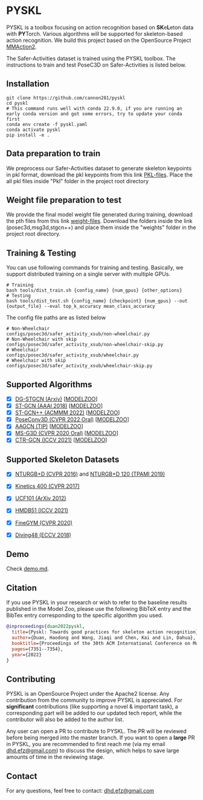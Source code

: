 # PYSKL

PYSKL is a toolbox focusing on action recognition based on **SK**e**L**eton data with **PY**Torch. Various algorithms will be supported for skeleton-based action recognition. We build this project based on the OpenSource Project [MMAction2](https://github.com/open-mmlab/mmaction2).

The Safer-Activities dataset is trained using the PYSKL toolbox. The instructions to train and test PoseC3D on Safer-Activities is listed below.

## Installation
```shell
git clone https://github.com/cannon281/pyskl
cd pyskl
# This command runs well with conda 22.9.0, if you are running an early conda version and got some errors, try to update your conda first
conda env create -f pyskl.yaml
conda activate pyskl
pip install -e .
```
## Data preparation to train

We preprocess our Safer-Activities dataset to generate skeleton keypoints in pkl format, download the pkl keypoints from this link [PKL-files](https://drive.google.com/file/d/1SHKJDlHRIG36eWcjQRplsNQ9jGWrxbMp).
Place the all pkl files inside "Pkl" folder in the project root directory

## Weight file preparation to test

We provide the final model weight file generated during training, download the pth files from this link [weight-files](https://drive.google.com/drive/u/1/folders/1kOtWbogvpBdXZdMTXnBxo3bZQPV3pX4I).
Download the folders inside the link (posec3d,msg3d,stgcn++) and place them inside the "weights" folder in the project root directory.

## Training & Testing

You can use following commands for training and testing. Basically, we support distributed training on a single server with multiple GPUs.
```shell
# Training
bash tools/dist_train.sh {config_name} {num_gpus} {other_options}
# Testing
bash tools/dist_test.sh {config_name} {checkpoint} {num_gpus} --out {output_file} --eval top_k_accuracy mean_class_accuracy
```
The config file paths are as listed below

```shell
# Non-Wheelchair
configs/posec3d/safer_activity_xsub/non-wheelchair.py
# Non-Wheelchair with skip
configs/posec3d/safer_activity_xsub/non-wheelchair-skip.py
# Wheelchair
configs/posec3d/safer_activity_xsub/wheelchair.py
# Wheelchair with skip
configs/posec3d/safer_activity_xsub/wheelchair-skip.py
```


## Supported Algorithms

- [x] [DG-STGCN (Arxiv)](https://arxiv.org/abs/2210.05895) [[MODELZOO](/configs/dgstgcn/README.md)]
- [x] [ST-GCN (AAAI 2018)](https://arxiv.org/abs/1801.07455) [[MODELZOO](/configs/stgcn/README.md)]
- [x] [ST-GCN++ (ACMMM 2022)](https://arxiv.org/abs/2205.09443) [[MODELZOO](/configs/stgcn++/README.md)]
- [x] [PoseConv3D (CVPR 2022 Oral)](https://arxiv.org/abs/2104.13586) [[MODELZOO](/configs/posec3d/README.md)]
- [x] [AAGCN (TIP)](https://arxiv.org/abs/1912.06971) [[MODELZOO](/configs/aagcn/README.md)]
- [x] [MS-G3D (CVPR 2020 Oral)](https://arxiv.org/abs/2003.14111) [[MODELZOO](/configs/msg3d/README.md)]
- [x] [CTR-GCN (ICCV 2021)](https://arxiv.org/abs/2107.12213) [[MODELZOO](/configs/ctrgcn/README.md)]

## Supported Skeleton Datasets

- [x] [NTURGB+D (CVPR 2016)](https://arxiv.org/abs/1604.02808) and [NTURGB+D 120 (TPAMI 2019)](https://arxiv.org/abs/1905.04757)
- [x] [Kinetics 400 (CVPR 2017)](https://arxiv.org/abs/1705.06950)
- [x] [UCF101 (ArXiv 2012)](https://arxiv.org/pdf/1212.0402.pdf)
- [x] [HMDB51 (ICCV 2021)](https://ieeexplore.ieee.org/stamp/stamp.jsp?arnumber=6126543)
- [x] [FineGYM (CVPR 2020)](https://arxiv.org/abs/2004.06704)
- [x] [Diving48 (ECCV 2018)](https://openaccess.thecvf.com/content_ECCV_2018/papers/Yingwei_Li_RESOUND_Towards_Action_ECCV_2018_paper.pdf)


## Demo

Check [demo.md](/demo/demo.md).


## Citation

If you use PYSKL in your research or wish to refer to the baseline results published in the Model Zoo, please use the following BibTeX entry and the BibTex entry corresponding to the specific algorithm you used.

```BibTeX
@inproceedings{duan2022pyskl,
  title={Pyskl: Towards good practices for skeleton action recognition},
  author={Duan, Haodong and Wang, Jiaqi and Chen, Kai and Lin, Dahua},
  booktitle={Proceedings of the 30th ACM International Conference on Multimedia},
  pages={7351--7354},
  year={2022}
}
```

## Contributing

PYSKL is an OpenSource Project under the Apache2 license. Any contribution from the community to improve PYSKL is appreciated. For **significant** contributions (like supporting a novel & important task), a corresponding part will be added to our updated tech report, while the contributor will also be added to the author list.

Any user can open a PR to contribute to PYSKL. The PR will be reviewed before being merged into the master branch. If you want to open a **large** PR in PYSKL, you are recommended to first reach me (via my email dhd.efz@gmail.com) to discuss the design, which helps to save large amounts of time in the reviewing stage.

## Contact

For any questions, feel free to contact: dhd.efz@gmail.com
